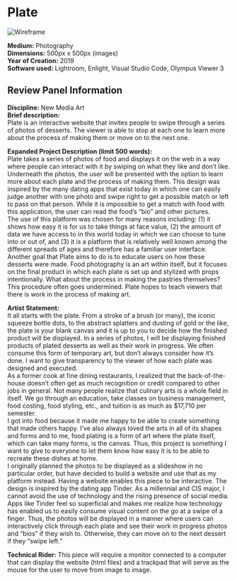 # Plate

![Wireframe](https://i.imgur.com/WJMJJ4A.png)

**Medium:** Photography  
**Dimensions:** 500px x 500px (images)  
**Year of Creation:** 2019  
**Software used:** Lightroom, Enlight, Visual Studio Code, Olympus Viewer 3  

## Review Panel Information

**Discipline:** New Media Art  
**Brief description:**  
	Plate is an interactive website that invites people to swipe through a series of photos of desserts. The viewer is able to stop at each one to learn more about the process of making them or move on to the next one.   
  
**Expanded Project Description (limit 500 words):**  
	Plate takes a series of photos of food and displays it on the web in a way where people can interact with it by swiping on what they like and don’t like. Underneath the photos, the user will be presented with the option to learn more about each plate and the process of making them. This design was inspired by the many dating apps that exist today in which one can easily judge another with one photo and swipe right to get a possible match or left to pass on that person. While it is impossible to get a match with food with this application, the user can read the food’s “bio” and other pictures.   
	The use of this platform was chosen for many reasons including: (1) it shows how easy it is for us to take things at face value, (2) the amount of data we have access to in this world today in which we can choose to tune into or out of, and (3) it is a platform that is relatively well known among the different spreads of ages and therefore has a familiar user interface.   
	Another goal that Plate aims to do is to educate users on how these desserts were made. Food photography is an art within itself, but it focuses on the final product in which each plate is set up and stylized with props intentionally. What about the process in making the pastries themselves? This procedure often goes undermined. Plate hopes to teach viewers that there is work in the process of making art.   
  
**Artist Statement:**  
	It all starts with the plate. From a stroke of a brush (or many), the iconic squeeze bottle dots, to the abstract splatters and dusting of gold or the like, the plate is your blank canvas and it is up to you to decide how the finished product will be displayed. In a series of photos, I will be displaying finished products of plated desserts as well as their work in progress. We often consume this form of temporary art, but don’t always consider how it’s done. I want to give transparency to the viewer of how each plate was designed and executed.   
As a former cook at fine dining restaurants, I realized that the back-of-the-house doesn’t often get as much recognition or credit compared to other jobs in general. Not many people realize that culinary arts is a whole field in itself. We go through an education, take classes on business management, food costing, food styling, etc., and tuition is as much as $17,710 per semester.   
I got into food because it made me happy to be able to create something that made others happy. I’ve also always loved the arts in all of its shapes and forms and to me, food plating is a form of art where the plate itself, which can take many forms, is the canvas. Thus, this project is something I want to give to everyone to let them know how easy it is to be able to recreate these dishes at home.   
I originally planned the photos to be displayed as a slideshow in no particular order, but have decided to build a website and use that as my platform instead. Having a website enables this piece to be interactive. The design is inspired by the dating app Tinder. As a millennial and CIS major, I cannot avoid the use of technology and the rising presence of social media. Apps like Tinder feel so superficial and makes me realize how technology has enabled us to easily consume visual content on the go at a swipe of a finger. Thus, the photos will be displayed in a manner where users can interactively click through each plate and see their work in progress photos and “bios” if they wish to. Otherwise, they can move on to the next dessert if they “swipe left.”  

**Technical Rider:** This piece will require a monitor connected to a computer that can display the website (html files) and a trackpad that will serve as the mouse for the user to move from image to image. 
